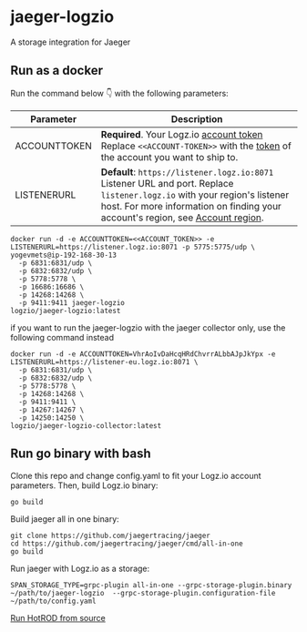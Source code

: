 # jaeger-logzio

A storage integration for Jaeger

## Run as a docker

Run the command below 👇 with the following parameters:

| Parameter | Description |
|---|---|
| ACCOUNTTOKEN | **Required**. Your Logz.io [account token](https://app.logz.io/#/dashboard/settings/manage-accounts) <br> Replace `<<ACCOUNT-TOKEN>>` with the [token](https://app.logz.io/#/dashboard/settings/general) of the account you want to ship to. |
| LISTENERURL | **Default**: `https://listener.logz.io:8071` <br>  Listener URL and port. Replace `listener.logz.io` with your region's listener host. For more information on finding your account's region, see [Account region](https://docs.logz.io/user-guide/accounts/account-region.html). |

```
docker run -d -e ACCOUNTTOKEN=<<ACCOUNT_TOKEN>> -e LISTENERURL=https://listener.logz.io:8071 -p 5775:5775/udp \                                                             yogevmets@ip-192-168-30-13
  -p 6831:6831/udp \
  -p 6832:6832/udp \
  -p 5778:5778 \
  -p 16686:16686 \
  -p 14268:14268 \
  -p 9411:9411 jaeger-logzio
logzio/jaeger-logzio:latest

```

if you want to run the jaeger-logzio with the jaeger collector only, use the following command instead
```
docker run -d -e ACCOUNTTOKEN=VhrAoIvDaHcqHRdChvrrALbbAJpJkYpx -e LISTENERURL=https://listener-eu.logz.io:8071 \
  -p 6831:6831/udp \
  -p 6832:6832/udp \
  -p 5778:5778 \
  -p 14268:14268 \
  -p 9411:9411 \
  -p 14267:14267 \
  -p 14250:14250 \
logzio/jaeger-logzio-collector:latest
```

## Run go binary with bash

Clone this repo and change config.yaml to fit your Logz.io account parameters.
Then, build Logz.io binary:

```
go build
```

Build jaeger all in one binary:

```
git clone https://github.com/jaegertracing/jaeger
cd https://github.com/jaegertracing/jaeger/cmd/all-in-one
go build
```

Run jaeger with Logz.io as a storage:

```
SPAN_STORAGE_TYPE=grpc-plugin all-in-one --grpc-storage-plugin.binary ~/path/to/jaeger-logzio  --grpc-storage-plugin.configuration-file ~/path/to/config.yaml
```

[Run HotROD from source](https://github.com/jaegertracing/jaeger/tree/master/examples/hotrod#run-hotrod-from-source) 